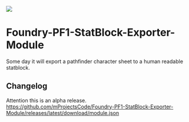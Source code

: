 ![](https://img.shields.io/badge/Foundry-v0.9.249-informational)
<!--- Downloads @ Latest Badge -->
<!--- replace <user>/<repo> with your username/repository -->
<!--- ![Latest Release Download Count](https://img.shields.io/github/downloads/mProjectsCode/Foundry-PF1-StatBlock-Exporter-Module/latest/module.zip) -->

<!--- Forge Bazaar Install % Badge -->
<!--- replace <your-module-name> with the `name` in your manifest -->
<!--- ![Forge Installs](https://img.shields.io/badge/dynamic/json?label=Forge%20Installs&query=package.installs&suffix=%25&url=https%3A%2F%2Fforge-vtt.com%2Fapi%2Fbazaar%2Fpackage%2F<your-module-name>&colorB=4aa94a) -->

# Foundry-PF1-StatBlock-Exporter-Module
Some day it will export a pathfinder character sheet to a human readable statblock.

## Changelog
Attention this is an alpha release.
https://github.com/mProjectsCode/Foundry-PF1-StatBlock-Exporter-Module/releases/latest/download/module.json
